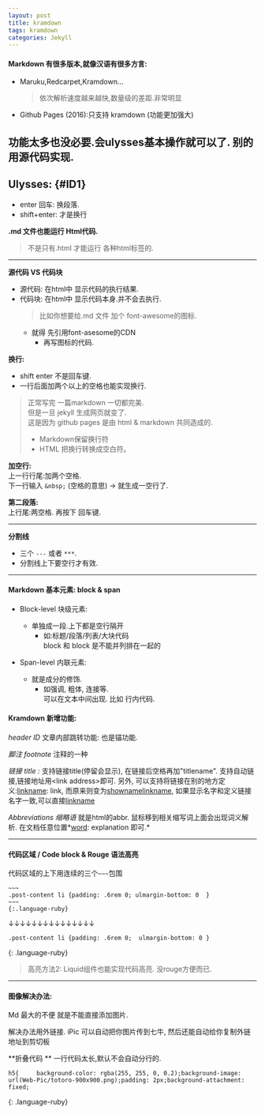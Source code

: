 ```yaml
---
layout: post
title: kramdown
tags: kramdown
categories: Jekyll
---
```




#### Markdown 有很多版本,就像汉语有很多方言:
- Maruku,Redcarpet,Kramdown…  
	> 依次解析速度越来越快,数量级的差距.非常明显

- Github Pages (2016):只支持 kramdown (功能更加强大)

功能太多也没必要.会ulysses基本操作就可以了.
别的 用源代码实现.
---

## Ulysses:                   {#ID1}

- enter 回车: 换段落.
- shift+enter: 才是换行

**.md 文件也能运行 Html代码.**
> 不是只有.html 才能运行 各种html标签的.


--- 

**源代码 VS 代码块**

- 源代码: 在html中 显示代码的执行结果.
- 代码块: 在html中 显示代码本身.并不会去执行.
	> 比如你想要给.md 文件 加个 font-awesome的图标.
	- 就得 先引用font-asesome的CDN 
		- 再写图标的代码.



**换行:**
- shift enter  不是回车键.
- 一行后面加两个以上的空格也能实现换行.

> 正常写完 一篇markdown 一切都完美.  
> 但是一旦 jekyll 生成网页就变了.  
> 这是因为 github pages 是由 html & markdown 共同造成的.
> - Markdown保留换行符
> - HTML 把换行转换成空白符。

**加空行:**  
上一行行尾:加两个空格.  
下一行输入 `&nbsp;`  (空格的意思) → 就生成一空行了.


**第二段落:**  
上行尾:两空格. 再按下 回车键.


---

**分割线**
- 三个 `---` 或者 `***`.
- 分割线上下要空行才有效.

---




#### Markdown 基本元素:  block & span

- Block-level 块级元素:
	- 单独成一段.上下都是空行隔开
		- 如:标题/段落/列表/大块代码  
			block 和 block 是不能并列排在一起的

- Span-level 内联元素:
	- 就是成分的修饰.
		- 如强调, 粗体, 连接等.  
			可以在文本中间出现. 比如 行内代码.

#### Kramdown 新增功能:
*header ID*
文章内部跳转功能: 也是锚功能.

*脚注 footnote*
注释的一种

*链接 title :*
支持链接title(停留会显示), 在链接后空格再加"titlename". 支持自动链接,链接地址用\<link address\>即可.
另外, 可以支持将链接在别的地方定义:[linkname](): link, 而原来则变为[showname]()[linkname](), 如果显示名字和定义链接名字一致,可以直接[linkname]()



*Abbreviations 缩略语*
就是html的abbr. 鼠标移到相关缩写词上面会出现词义解析. 在文档任意位置*[word](): explanation 即可.*



---

#### 代码区域 / Code block & Rouge 语法高亮
  
代码区域的上下用连续的三个`~~~`包围  

	~~~
	.post-content li {padding: .6rem 0; ulmargin-bottom: 0  }
	~~~
	{:.language-ruby}

↓↓↓↓↓↓↓↓↓↓↓↓↓↓↓

~~~
.post-content li {padding: .6rem 0;  ulmargin-bottom: 0 }  
~~~
{: .language-ruby}


> 高亮方法2: Liquid组件也能实现代码高亮. 没rouge方便而已.  


---


#### 图像解决办法:
Md 最大的不便 就是不能直接添加图片.

解决办法用外链接.
iPic 可以自动把你图片传到七牛,
然后还能自动给你复制外链地址到剪切板




**折叠代码 **
一行代码太长,默认不会自动分行的.

~~~
h5{     background-color: rgba(255, 255, 0, 0.2);background-image: url(Web-Pic/totoro-900x900.png);padding: 2px;background-attachment: fixed;
~~~
{: .language-ruby}






